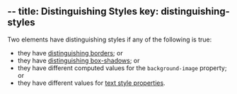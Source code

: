 --
title: Distinguishing Styles
key: distinguishing-styles
--

Two elements have distinguishing styles if any of the following is true:

- they have [distinguishing borders](#distinguishing-borders); or
- they have [distinguishing box-shadows](#distinguishing-box-shadows); or
- they have different computed values for the `background-image` property; or
- they have different values for [text style properties](#text-style-properties).
